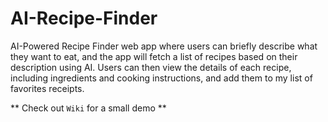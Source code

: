 # AI-Recipe-Finder
AI-Powered Recipe Finder web app where users can briefly describe what they want to eat, and the app will fetch a list of recipes based on their description using AI. Users can then view the details of each recipe, including ingredients and cooking instructions, and add them to my list of favorites receipts.

** Check out `Wiki` for a small demo **
